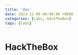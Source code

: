 ```yaml
---
title: 'das'
date: 2023-11-09 00:00:00 +0000
categories: [Labs, HackTheBox]
tags: [labs]
---
```





# HackTheBox
